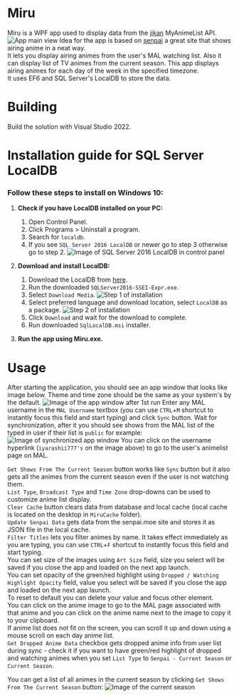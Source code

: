 # Miru
Miru is a WPF app used to display data from the [jikan](https://github.com/Ervie/jikan.net) MyAnimeList API.
![App main view](https://i.imgur.com/CvFAJEQ.png)
Idea for the app is based on [senpai](http://www.senpai.moe/) a great site that shows airing anime in a neat way.  
It lets you display airing animes from the user's MAL watching list. Also it can display list of TV animes from the current season.
This app displays airing animes for each day of the week in the specified timezone.  
It uses EF6 and SQL Server's LocalDB to store the data.
# Building
Build the solution with Visual Studio 2022.
# Installation guide for SQL Server LocalDB
### Follow these steps to install on Windows 10:

1.  **Check if you have LocalDB installed on your PC:**
    1. Open Control Panel.
    2. Click Programs > Uninstall a program.
    3. Search for `localdb`.
    4. If you see `SQL Server 2016 LocalDB` or newer go to step 3 otherwise go to step 2. 
    ![Image of SQL Server 2016 LocalDB in control panel](https://i.imgur.com/3WApAAy.png)

2.  **Download and install LocalDB:**
    1. Download the LocalDB from [here](https://www.microsoft.com/en-us/download/confirmation.aspx?id=56840).
    2. Run the downloaded `SQLServer2016-SSEI-Expr.exe`.
    3. Select `Download Media`.
    ![Step 1 of installation](https://i.imgur.com/So90kQ2.png)
    4. Select preferred language and download location, select `LocalDB` as a package.
    ![Step 2 of installation](https://i.imgur.com/ryTqeU9.png)
    5. Click `Download` and wait for the download to complete.
    6. Run downloaded `SqlLocalDB.msi` installer.

3.  **Run the app using Miru.exe.**
    
# Usage
After starting the application, you should see an app window that looks like image below.
Theme and time zone should be the same as your system's by the default.
![Image of the app window after 1st run](https://i.imgur.com/fZwnwTG.png)
Enter any MAL username in the `MAL Username` textbox (you can use `CTRL`+`M` shortcut to instantly focus this field and start typing) and click `Sync` button.
Wait for synchronization, after it you should see shows from the MAL list of the typed in user if their list is `public` for example:
![Image of synchronized app window](https://i.imgur.com/Iusn7zm.png)
You can click on the username hyperlink (`iyarashii777's` on the image above) to go to the user's animelist page on MAL.

`Get Shows From The Current Season` button works like `Sync` button but it also gets all the animes from the current season even if the user is not watching them.  
`List Type`, `Broadcast Type` and `Time Zone` drop-downs can be used to customize anime list display.  
`Clear Cache` button clears data from database and local cache (local cache is located on the desktop in `MiruCache` folder).  
`Update Senpai Data` gets data from the senpai.moe site and stores it as JSON file in the local cache.  
`Filter Titles` lets you filter animes by name. It takes effect immediately as you are typing, you can use `CTRL`+`F` shortcut to instantly focus this field and start typing.  
You can set size of the images using `Art Size` field, size you select will be saved if you close the app and loaded on the next app launch.  
You can set opacity of the green/red highlight using `Dropped / Watching Highlight Opacity` field, value you select will be saved if you close the app and loaded on the next app launch.  
To reset to default you can delete your value and focus other element.  
You can click on the anime image to go to the MAL page associated with that anime and you can click on the
anime name next to the image to copy it to your clipboard.  
If anime list does not fit on the screen, you can scroll it up and down using a mouse scroll on each day anime list.  
`Get Dropped Anime Data` checkbox gets dropped anime info from user list during sync - check it if you want to have green/red highlight of dropped and watching animes when you set `List Type` to `Senpai - Current Season` or `Current Season`.


You can get a list of all animes in the current season by clicking `Get Shows From The Current Season` button:
![Image of the current season](https://user-images.githubusercontent.com/38395954/178522617-ebc45b73-a434-4e51-94f2-0c7614decb2e.png)
